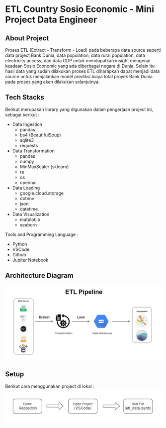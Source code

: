 # ETL Country Sosio Economic - Mini Project Data Engineer

## About Project
Proses ETL (Extract - Transform - Load) pada beberapa data source seperti data project Bank Dunia, data population, data rural population, data electricity access, dan data GDP untuk mendapatkan insight mengenai keadaan Sosio Economic yang ada diberbagai negara di Dunia. Selain itu hasil data yang sudah dilakukan proses ETL diharapkan dapat menjadi data source untuk menjalankan model prediksi biaya total proyek Bank Dunia pada proses yang akan dilakukan selanjutnya.

## Tech Stacks
Berikut merupakan library yang digunakan dalam pengerjaan project ini, sebagai berikut : 
- Data Ingestion
  - pandas
  - bs4 (BeautifulSoup)
  - sqlite3
  - requests
- Data Transformation
  - pandas
  - numpy
  - MinMaxScaler (sklearn)
  - re
  - os
  - opennai
- Data Loading
  - google.cloud.storage
  - dotenv
  - json
  - datetime
- Data Visualization
  - matplotlib
  - seaborn  


Tools and Programming Language :
- Python 
- VSCode 
- Github
- Jupiter Notebook

## Architecture Diagram
![preview](https://github.com/Ikaap/mini-project_ika-purwanti/blob/main/screenshots/etl_pipeline.png)  

## Setup 
Berikut cara menggunakan project di lokal :
![preview](https://github.com/Ikaap/mini-project_ika-purwanti/blob/main/screenshots/setup_program.png)  